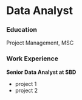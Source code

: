 # Data Analyst

### Education
Project Management, MSC

### Work Experience
**Senior Data Analyst at SBD**
- project 1
- project 2 
